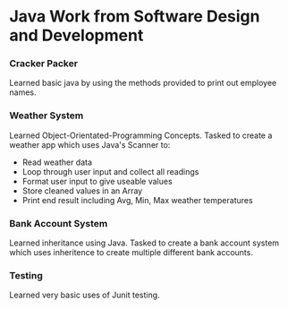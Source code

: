 # Java Work from Software Design and Development

### Cracker Packer
Learned basic java by using the methods provided to print out employee names.

### Weather System
Learned Object-Orientated-Programming Concepts.
Tasked to create a weather app which uses Java's Scanner to:
* Read weather data
* Loop through user input and collect all readings
* Format user input to give useable values
* Store cleaned values in an Array
* Print end result including Avg, Min, Max weather temperatures

### Bank Account System
Learned inheritance using Java. Tasked to create a bank account system which uses inheritence to create multiple different bank accounts.

### Testing
Learned very basic uses of Junit testing.
